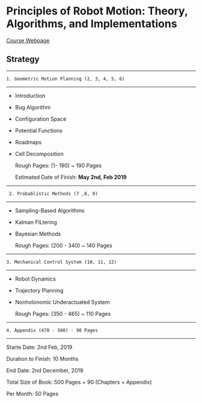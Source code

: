 
# Principles of Robot Motion: Theory, Algorithms, and Implementations

[Course Webpage](https://www.cs.cmu.edu/~motionplanning/)

## Strategy

-------------------------------------------------
    1. Geometric Motion Planning (2, 3, 4, 5, 6)
-------------------------------------------------
  * Introduction
  * Bug Algorithm
  * Configuration Space
  * Potential Functions
  * Roadmaps
  * Cell Decomposition

    Rough Pages: (1- 190) ~ 190 Pages
    
    Estimated Date of Finish: **May 2nd, Feb 2019**
    
------------------------------------------------ 
     2. Probablistic Methods (7 ,8, 9)
-------------------------------------------------

  * Sampling-Based Algorithms
  * Kalman FILtering
  * Bayesian Methods
  
    Rough Pages: (200 - 340) ~ 140 Pages
  
------------------------------------------------
    3. Mechanical Control System (10, 11, 12)
------------------------------------------------
  * Robot Dynamics
  * Trajectory Planning
  * Nonholonomic Underactuated System
  
    Rough Pages: (350 - 465) ~ 110 Pages
  
--------------------------------------------
    4. Appendix (470 - 560) - 90 Pages
-----------------------------------------------


Starte Date: 2nd Feb, 2019

Duration to Finish: 10 Months

End Date:   2nd December, 2019

Total Size of Book: 500 Pages + 90 (Chapters + Appendix)

Per Month: 50 Pages

